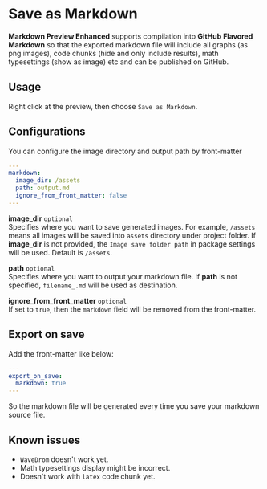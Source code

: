 # Save as Markdown
**Markdown Preview Enhanced** supports compilation into **GitHub Flavored Markdown** so that the exported markdown file will include all graphs (as png images), code chunks (hide and only include results), math typesettings (show as image) etc and can be published on GitHub.

## Usage
Right click at the preview, then choose `Save as Markdown`.

## Configurations
You can configure the image directory and output path by front-matter
```yaml
---
markdown:
  image_dir: /assets
  path: output.md
  ignore_from_front_matter: false
---
```

**image_dir** `optional`   
Specifies where you want to save generated images. For example, `/assets` means all images will be saved into `assets` directory under project folder. If **image_dir** is not provided, the `Image save folder path` in package settings will be used. Default is `/assets`.

**path** `optional`   
Specifies where you want to output your markdown file. If **path** is not specified, `filename_.md` will be used as destination.

**ignore_from_front_matter** `optional`   
If set to `true`, then the `markdown` field will be removed from the front-matter.  

## Export on save
Add the front-matter like below:  
```yaml
---
export_on_save:
  markdown: true
---
```
So the markdown file will be generated every time you save your markdown source file.  

## Known issues
* `WaveDrom` doesn't work yet.
* Math typesettings display might be incorrect.  
* Doesn't work with `latex` code chunk yet.  